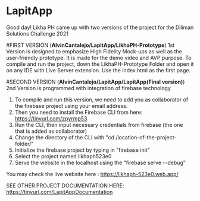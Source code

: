 # LapitApp
Good day! Likha PH came up with two versions of the project for the Diliman Solutions Challenge 2021

#FIRST VERSION (**AlvinCantalejo/LapitApp/LikhaPH-Prototype**)
  1st Version is designed to emphasize High Fidelity Mock-ups as well as the user-friendly prototype. It is made for the demo video and AVP purpose.
  To compile and run the project, down the LikhaPH-Prototype Folder and open it on any IDE with Live Server extension. Use the index.html as the first page.
        
#SECOND VERSION (**AlvinCantalejo/LapitApp/LapitApp(Final version)**)
  2nd Version is programmed with integration of firebase technology
  1. To compile and run this version, we need to add you as collaborator of the firebase project using your email address. 
  2. Then you need to install the Firebase CLI from here: https://tinyurl.com/zpyrmp53
  3. Run the CLI, then input necessary credentials from firebase (the one that is added as collaborator)
  4. Change the directory of the CLI with "cd /location-of-the-project-folder/"
  5. Initialize the firebase project by typing in "firebase init"
  6. Select the project named likhaph523e0
  7. Serve the website in the localhost using the "firebase serve --debug"
  
 You may check the live website here : https://likhaph-523e0.web.app/
 
 SEE OTHER PROJECT DOCUMENTATION HERE: https://tinyurl.com/LapitAppDocumentation
